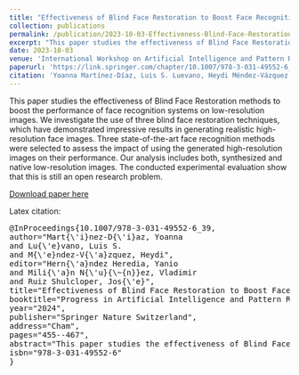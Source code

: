 ```yaml
---
title: "Effectiveness of Blind Face Restoration to Boost Face Recognition Performance at Low-Resolution Images"
collection: publications
permalink: /publication/2023-10-03-Effectiveness-Blind-Face-Restoration-FR
excerpt: "This paper studies the effectiveness of Blind Face Restoration methods to boost the performance of face recognition systems on low-resolution images. We investigate the use of three blind face restoration techniques, which have demonstrated impressive results in generating realistic high-resolution face images. Three state-of-the-art face recognition methods were selected to assess the impact of using the generated high-resolution images on their performance. Our analysis includes both, synthesized and native low-resolution images. The conducted experimental evaluation show that this is still an open research problem."
date: 2023-10-03
venue: 'International Workshop on Artificial Intelligence and Pattern Recognition'
paperurl: 'https://link.springer.com/chapter/10.1007/978-3-031-49552-6_39'
citation: 'Yoanna Martínez-Díaz, Luis S. Luevano, Heydi Méndez-Vázquez; Progress in Artificial Intelligence and Pattern Recognition. IWAIPR 2023. Lecture Notes in Computer Science, vol 14335. Springer, Cham. https://doi.org/10.1007/978-3-031-49552-6_39'
---
```

This paper studies the effectiveness of Blind Face Restoration methods to boost the performance of face recognition systems on low-resolution images. We investigate the use of three blind face restoration techniques, which have demonstrated impressive results in generating realistic high-resolution face images. Three state-of-the-art face recognition methods were selected to assess the impact of using the generated high-resolution images on their performance. Our analysis includes both, synthesized and native low-resolution images. The conducted experimental evaluation show that this is still an open research problem.

[Download paper here](https://link.springer.com/chapter/10.1007/978-3-031-49552-6_39)

<!-- Recommended citation: Martínez-Díaz, Y., Luévano, L.S., Méndez-Vázquez, H. (2024). Effectiveness of Blind Face Restoration to Boost Face Recognition Performance at Low-Resolution Images. In: Hernández Heredia, Y., Milián Núñez, V., Ruiz Shulcloper, J. (eds) Progress in Artificial Intelligence and Pattern Recognition. IWAIPR 2023. Lecture Notes in Computer Science, vol 14335. Springer, Cham. https://doi.org/10.1007/978-3-031-49552-6_39 -->

Latex citation:
<pre>
@InProceedings{10.1007/978-3-031-49552-6_39,
author="Mart{\'i}nez-D{\'i}az, Yoanna
and Lu{\'e}vano, Luis S.
and M{\'e}ndez-V{\'a}zquez, Heydi",
editor="Hern{\'a}ndez Heredia, Yanio
and Mili{\'a}n N{\'u}{\~{n}}ez, Vladimir
and Ruiz Shulcloper, Jos{\'e}",
title="Effectiveness of Blind Face Restoration to Boost Face Recognition Performance at Low-Resolution Images",
booktitle="Progress in Artificial Intelligence and Pattern Recognition",
year="2024",
publisher="Springer Nature Switzerland",
address="Cham",
pages="455--467",
abstract="This paper studies the effectiveness of Blind Face Restoration methods to boost the performance of face recognition systems on low-resolution images. We investigate the use of three blind face restoration techniques, which have demonstrated impressive results in generating realistic high-resolution face images. Three state-of-the-art face recognition methods were selected to assess the impact of using the generated high-resolution images on their performance. Our analysis includes both, synthesized and native low-resolution images. The conducted experimental evaluation show that this is still an open research problem.",
isbn="978-3-031-49552-6"
}
</pre>
